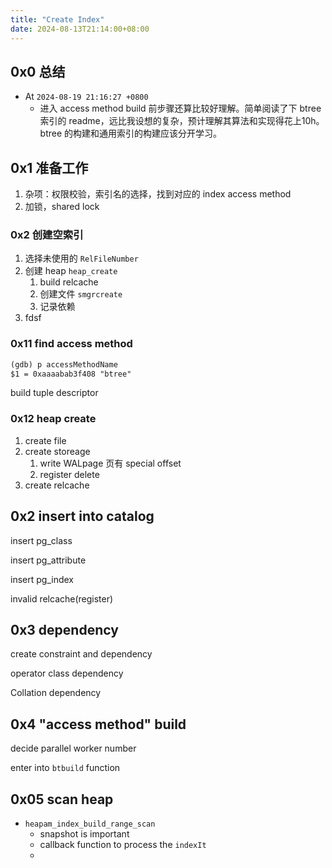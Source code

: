 ```yaml
---
title: "Create Index"
date: 2024-08-13T21:14:00+08:00
---
```




## 0x0 总结



-  At `2024-08-19 21:16:27 +0800`
   -  进入 access method build 前步骤还算比较好理解。简单阅读了下 btree 索引的 readme，远比我设想的复杂，预计理解其算法和实现得花上10h。btree 的构建和通用索引的构建应该分开学习。



## 0x1 准备工作

1. 杂项：权限校验，索引名的选择，找到对应的 index access method
2. 加锁，shared lock

### 0x2 创建空索引

1. 选择未使用的 `RelFileNumber` 
2. 创建 heap `heap_create`
   1. build relcache
   2. 创建文件 `smgrcreate`
   3. 记录依赖
3. fdsf


### 0x11 find access method

```txt
(gdb) p accessMethodName 
$1 = 0xaaaabab3f408 "btree"
```



build tuple descriptor

### 0x12 heap create

1. create file
2. create storeage
   1. write WALpage 页有 special offset
   2. register delete
3. create relcache



## 0x2 insert into catalog

insert pg_class

insert pg_attribute

insert pg_index

invalid relcache(register)



## 0x3 dependency

create constraint and dependency

operator class dependency

Collation dependency





## 0x4 "access method" build



decide parallel worker number

enter into `btbuild` function



## 0x05 scan heap

* `heapam_index_build_range_scan`
  * snapshot is important
  * callback function to process the `indexIt`
  * 





















